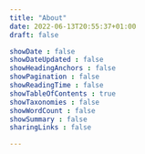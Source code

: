 ```yaml
---
title: "About"
date: 2022-06-13T20:55:37+01:00
draft: false

showDate : false
showDateUpdated : false
showHeadingAnchors : false
showPagination : false
showReadingTime : false
showTableOfContents : true
showTaxonomies : false 
showWordCount : false
showSummary : false
sharingLinks : false

---
```


